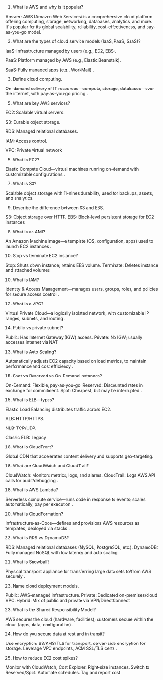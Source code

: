 1. What is AWS and why is it popular?
   
Answer: AWS (Amazon Web Services) is a comprehensive cloud platform offering computing, storage, networking, databases, analytics, and more. It's popular for its global scalability, reliability, cost-effectiveness, and pay-as-you-go model. 


3. What are the types of cloud service models (IaaS, PaaS, SaaS)?


IaaS: Infrastructure managed by users (e.g., EC2, EBS).

PaaS: Platform managed by AWS (e.g., Elastic Beanstalk).

SaaS: Fully managed apps (e.g., WorkMail) .


3. Define cloud computing.

On-demand delivery of IT resources—compute, storage, databases—over the internet, with pay-as-you-go pricing .


5. What are key AWS services?
   
EC2: Scalable virtual servers.

S3: Durable object storage.

RDS: Managed relational databases.

IAM: Access control.

VPC: Private virtual network 


5. What is EC2?
   
Elastic Compute Cloud—virtual machines running on-demand with customizable configurations .


7. What is S3?
   
Scalable object storage with 11-nines durability, used for backups, assets, and analytics. 


9. Describe the difference between S3 and EBS.
    
S3: Object storage over HTTP.
EBS: Block-level persistent storage for EC2 instances 

8. What is an AMI?
   
An Amazon Machine Image—a template (OS, configuration, apps) used to launch EC2 instances .

10. Stop vs terminate EC2 instance?
    
Stop: Shuts down instance; retains EBS volume.
Terminate: Deletes instance and attached volumes 


10. What is IAM?
    
Identity & Access Management—manages users, groups, roles, and policies for secure access control .


12. What is a VPC?
    
Virtual Private Cloud—a logically isolated network, with customizable IP ranges, subnets, and routing .

14. Public vs private subnet?
    
Public: Has Internet Gateway (IGW) access.
Private: No IGW; usually accesses internet via NAT 

13. What is Auto Scaling?
    
Automatically adjusts EC2 capacity based on load metrics, to maintain performance and cost efficiency .


15. Spot vs Reserved vs On-Demand instances?
    
On-Demand: Flexible, pay-as-you-go.
Reserved: Discounted rates in exchange for commitment.
Spot: Cheapest, but may be interrupted .


15. What is ELB—types?
    
Elastic Load Balancing distributes traffic across EC2.

ALB: HTTP/HTTPS.

NLB: TCP/UDP.

Classic ELB: Legacy 


16. What is CloudFront?
    
Global CDN that accelerates content delivery and supports geo-targeting. 


18. What are CloudWatch and CloudTrail?
    
CloudWatch: Monitors metrics, logs, and alarms.
CloudTrail: Logs AWS API calls for audit/debugging . 


18. What is AWS Lambda?
    
Serverless compute service—runs code in response to events; scales automatically; pay per execution .


20. What is CloudFormation?
    
Infrastructure-as-Code—defines and provisions AWS resources as templates, deployed via stacks .


22. What is RDS vs DynamoDB?
    
RDS: Managed relational databases (MySQL, PostgreSQL, etc.).
DynamoDB: Fully managed NoSQL with low latency and auto scaling 


21. What is Snowball?
    
Physical transport appliance for transferring large data sets to/from AWS securely .


23. Name cloud deployment models.
    
Public: AWS-managed infrastructure.
Private: Dedicated on-premises/cloud VPC.
Hybrid: Mix of public and private via VPN/DirectConnect 


23. What is the Shared Responsibility Model?
    
AWS secures the cloud (hardware, facilities); customers secure within the cloud (apps, data, configuration) .

24. How do you secure data at rest and in transit?

Use encryption: S3/KMS/TLS for transport, server-side encryption for storage.
Leverage VPC endpoints, ACM SSL/TLS certs .



25. How to reduce EC2 cost spikes?
    
Monitor with CloudWatch, Cost Explorer.
Right-size instances.
Switch to Reserved/Spot.
Automate schedules.
Tag and report cost
